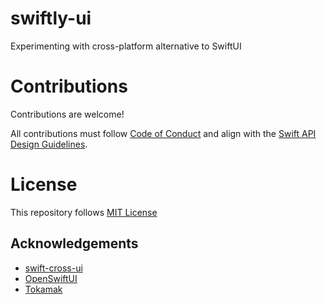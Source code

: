 # swiftly-ui
Experimenting with cross-platform alternative to SwiftUI

# Contributions
Contributions are welcome!

All contributions must follow [Code of Conduct](https://www.swift.org/code-of-conduct/) and align with the [Swift API Design Guidelines](https://www.swift.org/documentation/api-design-guidelines/).

# License
This repository follows [MIT License](LICENSE.txt)

## Acknowledgements
- [swift-cross-ui](https://github.com/stackotter/swift-cross-ui)
- [OpenSwiftUI](https://github.com/OpenSwiftUIProject/OpenSwiftUI)
- [Tokamak](https://github.com/TokamakUI/Tokamak)

